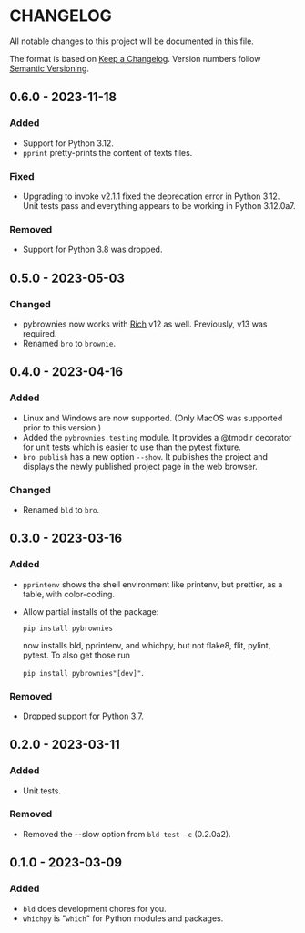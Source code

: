 # CHANGELOG

All notable changes to this project will be documented in this file.

The format is based on [Keep a Changelog](https://keepachangelog.com/en/1.1.0/).
Version numbers follow [Semantic Versioning](https://semver.org/spec/v2.0.0.html).

## 0.6.0 - 2023-11-18

### Added

- Support for Python 3.12.
- `pprint` pretty-prints the content of texts files.

### Fixed

- Upgrading to invoke v2.1.1 fixed the deprecation error in Python 3.12. Unit tests pass and everything appears to be working in Python 3.12.0a7.

### Removed

- Support for Python 3.8 was dropped.

## 0.5.0 - 2023-05-03

### Changed

- pybrownies now works with [Rich](https://pypi.org/project/rich/) v12 as well. Previously, v13 was required.
- Renamed `bro` to `brownie`.

## 0.4.0 - 2023-04-16

### Added

- Linux and Windows are now supported. (Only MacOS was supported prior to this
  version.)
- Added the `pybrownies.testing` module. It provides a @tmpdir decorator for
  unit tests which is easier to use than the pytest fixture.
- `bro publish` has a new option `--show`. It publishes the project and
  displays the newly published project page in the web browser.

### Changed

- Renamed `bld` to `bro`.

## 0.3.0 - 2023-03-16

### Added

- `pprintenv` shows the shell environment like printenv, but prettier, as a
  table, with color-coding.
- Allow partial installs of the package:

  `pip install pybrownies`

  now installs bld, pprintenv, and whichpy, but not flake8, flit, pylint, pytest. To also get those run

  `pip install pybrownies"[dev]"`.

### Removed

- Dropped support for Python 3.7.

## 0.2.0 - 2023-03-11

### Added

- Unit tests.

### Removed

- Removed the --slow option from `bld test -c` (0.2.0a2).

## 0.1.0 - 2023-03-09

### Added

- `bld` does development chores for you.
- `whichpy` is "`which`" for Python modules and packages.
